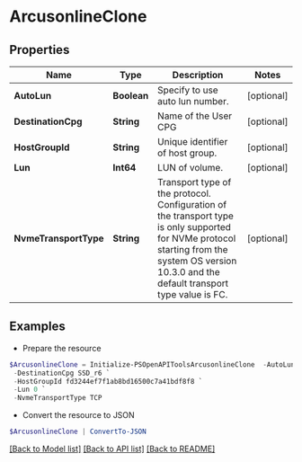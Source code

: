 # ArcusonlineClone
## Properties

Name | Type | Description | Notes
------------ | ------------- | ------------- | -------------
**AutoLun** | **Boolean** | Specify to use auto lun number. | [optional] 
**DestinationCpg** | **String** | Name of the User CPG | [optional] 
**HostGroupId** | **String** | Unique identifier of host group. | [optional] 
**Lun** | **Int64** | LUN of volume. | [optional] 
**NvmeTransportType** | **String** | Transport type of the protocol. Configuration of the transport type is only supported for NVMe protocol starting from the system OS version 10.3.0 and the default transport type value is FC. | [optional] 

## Examples

- Prepare the resource
```powershell
$ArcusonlineClone = Initialize-PSOpenAPIToolsArcusonlineClone  -AutoLun true `
 -DestinationCpg SSD_r6 `
 -HostGroupId fd3244ef7f1ab8bd16500c7a41bdf8f8 `
 -Lun 0 `
 -NvmeTransportType TCP
```

- Convert the resource to JSON
```powershell
$ArcusonlineClone | ConvertTo-JSON
```

[[Back to Model list]](../README.md#documentation-for-models) [[Back to API list]](../README.md#documentation-for-api-endpoints) [[Back to README]](../README.md)

